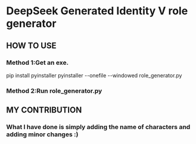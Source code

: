 # DeepSeek Generated Identity V role generator


## HOW TO USE
### Method 1:Get an exe.
pip install pyinstaller 
pyinstaller --onefile --windowed role_generator.py
### Method 2:Run role_generator.py

## MY CONTRIBUTION
### What I have done is simply adding the name of characters and adding minor changes :)

